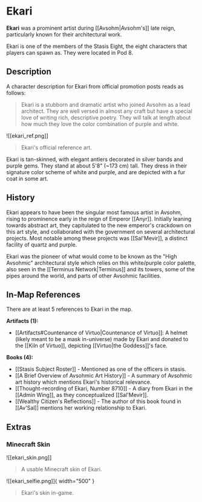 # Ekari

**Ekari** was a prominent artist during [[Avsohm|Avsohm's]] late reign, particularly known for their architectural work.

Ekari is one of the members of the Stasis Eight, the eight characters that players can spawn as. They were located in Pod 8.

## Description

A character description for Ekari from official promotion posts reads as follows:

> Ekari is a stubborn and dramatic artist who joined Avsohm as a lead architect. They are well versed in almost any craft but have a special love of writing rich, descriptive poetry. They will talk at length about how much they love the color combination of purple and white.

![[ekari_ref.png]]
> Ekari's official reference art.

Ekari is tan-skinned, with elegant antlers decorated in silver bands and purple gems. They stand at about 5'8" (~173 cm) tall. They dress in their signature color scheme of white and purple, and are depicted with a fur coat in some art.

## History

Ekari appears to have been the singular most famous artist in Avsohm, rising to prominence early in the reign of Emperor [[Anyr]]. Initially leaning towards abstract art, they capitulated to the new emperor's crackdown on this art style, and collaborated with the government on several architectural projects. Most notable among these projects was [[Sal'Mevir]], a distinct facility of quartz and purple.

Ekari was the pioneer of what would come to be known as the "High Avsohmic" architectural style which relies on this white/purple color palette, also seen in the [[Terminus Network|Terminus]] and its towers, some of the pipes around the world, and parts of other Avsohmic facilities.

## In-Map References

There are at least 5 references to Ekari in the map.

**Artifacts (1):**

- [[Artifacts#Countenance of Virtuo|Countenance of Virtuo]]: A helmet (likely meant to be a mask in-universe) made by Ekari and donated to the [[Kiln of Virtuo]], depicting [[Virtuo|the Goddess]]'s face.

**Books (4):**

- [[Stasis Subject Roster]] - Mentioned as one of the officers in stasis. <br>
- [[A Brief Overview of Avsohmic Art History]] - A summary of Avsohmic art history which mentions Ekari's historical relevance. <br>
- [[Thought-recording of Ekari, Number 8710]] - A diary from Ekari in the [[Admin Wing]], as they conceptualized [[Sal'Mevir]]. <br>
- [[Wealthy Citizen's Reflections]] - The author of this book found in [[Av'Sal]] mentions her working relationship to Ekari.

## Extras

### Minecraft Skin

![[ekari_skin.png]]
> A usable Minecraft skin of Ekari.

![[ekari_selfie.png]]{ width="500" }
> Ekari's skin in-game.
